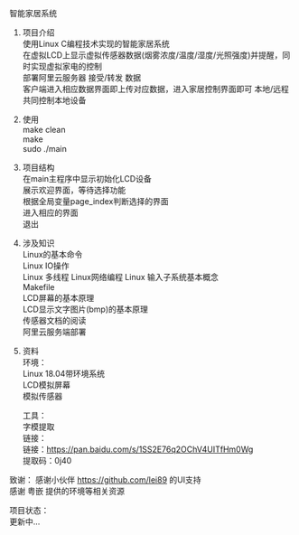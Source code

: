 智能家居系统
  
1. 项目介绍  
    使用Linux C编程技术实现的智能家居系统     
    在虚拟LCD上显示虚拟传感器数据(烟雾浓度/温度/湿度/光照强度)并提醒，同时实现虚拟家电的控制  
    部署阿里云服务器 接受/转发 数据  
    客户端进入相应数据界面即上传对应数据，进入家居控制界面即可 本地/远程 共同控制本地设备  


2. 使用  
    make clean  
    make  
    sudo ./main  


3. 项目结构  
    在main主程序中显示初始化LCD设备  
    展示欢迎界面，等待选择功能  
    根据全局变量page_index判断选择的界面  
    进入相应的界面  
    退出  


4. 涉及知识  
    Linux的基本命令  
    Linux IO操作  
    Linux 多线程 
    Linux网络编程 
    Linux 输入子系统基本概念  
    Makefile  
    LCD屏幕的基本原理  
    LCD显示文字图片(bmp)的基本原理  
    传感器文档的阅读  
    阿里云服务端部署


5. 资料  
    环境：  
        Linux 18.04带环境系统  
        LCD模拟屏幕  
        模拟传感器  

    工具：  
        字模提取  
    链接：  
        链接：https://pan.baidu.com/s/1SS2E76q2OChV4UITfHm0Wg   
        提取码：0j40  


致谢：
    感谢小伙伴 https://github.com/lei89 的UI支持  
    感谢 粤嵌 提供的环境等相关资源  


项目状态：  
    更新中...

